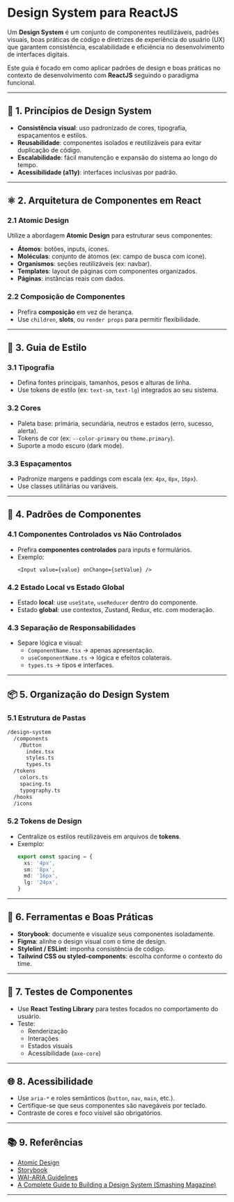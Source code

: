 # Design System para ReactJS

Um **Design System** é um conjunto de componentes reutilizáveis, padrões visuais, boas práticas de código e diretrizes de experiência do usuário (UX) que garantem consistência, escalabilidade e eficiência no desenvolvimento de interfaces digitais.

Este guia é focado em como aplicar padrões de design e boas práticas no contexto de desenvolvimento com **ReactJS** seguindo o paradigma funcional.

---

## 📐 1. Princípios de Design System

- **Consistência visual**: uso padronizado de cores, tipografia, espaçamentos e estilos.
- **Reusabilidade**: componentes isolados e reutilizáveis para evitar duplicação de código.
- **Escalabilidade**: fácil manutenção e expansão do sistema ao longo do tempo.
- **Acessibilidade (a11y)**: interfaces inclusivas por padrão.

---

## ⚛️ 2. Arquitetura de Componentes em React

### 2.1 Atomic Design

Utilize a abordagem **Atomic Design** para estruturar seus componentes:

- **Átomos**: botões, inputs, ícones.
- **Moléculas**: conjunto de átomos (ex: campo de busca com ícone).
- **Organismos**: seções reutilizáveis (ex: navbar).
- **Templates**: layout de páginas com componentes organizados.
- **Páginas**: instâncias reais com dados.

### 2.2 Composição de Componentes

- Prefira **composição** em vez de herança.
- Use `children`, **slots**, ou `render props` para permitir flexibilidade.

---

## 🎨 3. Guia de Estilo

### 3.1 Tipografia

- Defina fontes principais, tamanhos, pesos e alturas de linha.
- Use tokens de estilo (ex: `text-sm`, `text-lg`) integrados ao seu sistema.

### 3.2 Cores

- Paleta base: primária, secundária, neutros e estados (erro, sucesso, alerta).
- Tokens de cor (ex: `--color-primary` ou `theme.primary`).
- Suporte a modo escuro (dark mode).

### 3.3 Espaçamentos

- Padronize margens e paddings com escala (ex: `4px`, `8px`, `16px`).
- Use classes utilitárias ou variáveis.

---

## 🧩 4. Padrões de Componentes

### 4.1 Componentes Controlados vs Não Controlados

- Prefira **componentes controlados** para inputs e formulários.
- Exemplo:
  ```tsx
  <Input value={value} onChange={setValue} />
  ```

### 4.2 Estado Local vs Estado Global

- Estado **local**: use `useState`, `useReducer` dentro do componente.
- Estado **global**: use contextos, Zustand, Redux, etc. com moderação.

### 4.3 Separação de Responsabilidades

- Separe lógica e visual:
  - `ComponentName.tsx` → apenas apresentação.
  - `useComponentName.ts` → lógica e efeitos colaterais.
  - `types.ts` → tipos e interfaces.

---

## 📦 5. Organização do Design System

### 5.1 Estrutura de Pastas

```bash
/design-system
  /components
    /Button
      index.tsx
      styles.ts
      types.ts
  /tokens
    colors.ts
    spacing.ts
    typography.ts
  /hooks
  /icons
```

### 5.2 Tokens de Design

- Centralize os estilos reutilizáveis em arquivos de **tokens**.
- Exemplo:
  ```ts
  export const spacing = {
    xs: '4px',
    sm: '8px',
    md: '16px',
    lg: '24px',
  }
  ```

---

## 🔧 6. Ferramentas e Boas Práticas

- **Storybook**: documente e visualize seus componentes isoladamente.
- **Figma**: alinhe o design visual com o time de design.
- **Stylelint / ESLint**: imponha consistência de código.
- **Tailwind CSS ou styled-components**: escolha conforme o contexto do time.

---

## 🧪 7. Testes de Componentes

- Use **React Testing Library** para testes focados no comportamento do usuário.
- Teste:
  - Renderização
  - Interações
  - Estados visuais
  - Acessibilidade (`axe-core`)

---

## 🌐 8. Acessibilidade

- Use `aria-*` e roles semânticos (`button`, `nav`, `main`, etc.).
- Certifique-se que seus componentes são navegáveis por teclado.
- Contraste de cores e foco visível são obrigatórios.

---

## 📚 9. Referências

- [Atomic Design](https://bradfrost.com/blog/post/atomic-web-design/)
- [Storybook](https://storybook.js.org/)
- [WAI-ARIA Guidelines](https://www.w3.org/WAI/standards-guidelines/aria/)
- [A Complete Guide to Building a Design System (Smashing Magazine)](https://www.smashingmagazine.com/2020/03/guide-building-design-systems/)

---
